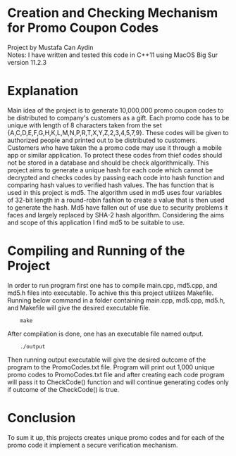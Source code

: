 # Creation and Checking Mechanism for Promo Coupon Codes
Project by Mustafa Can Aydin \
Notes: I have written and tested this code in C++11 using MacOS Big Sur version 11.2.3

# Explanation


Main idea of the project is to generate 10,000,000 promo coupon codes to be distributed to company's customers as a gift. Each promo code has to be unique with length of 8 characters taken from the set {A,C,D,E,F,G,H,K,L,M,N,P,R,T,X,Y,Z,2,3,4,5,7,9}. These codes will be given to authorized people and printed out to be distributed to customers. Customers who have taken the a promo code may use it through a mobile app or similar application. To protect these codes from thief codes should not be stored in a database and should be check algorithmically. This project aims to generate a unique hash for each code which cannot be decrypted and checks codes by passing each code into hash function and comparing hash values to verified hash values. The has function that is used in this project is md5. The algorithm used in md5 uses four variables of 32-bit length in a round-robin fashion to create a value that is then used to generate the hash. Md5 have fallen out of use due to security problems it faces and largely replaced by SHA-2 hash algorithm. Considering the aims and scope of this application I find md5 to be suitable to use. 


# Compiling and Running of the Project

In order to run program first one has to compile main.cpp, md5.cpp, and md5.h files into executable. To achive this this project utilizes Makefile. Running below command in a folder containing main.cpp, md5.cpp, md5.h, and Makefile will give the desired executable file. 
~~~~~~~~~~~~~~~{.cpp}
    make
~~~~~~~~~~~~~~~
After compilation is done, one has an executable file named output.

~~~~~~~~~~~~~~~{.cpp}
    ./output
~~~~~~~~~~~~~~~
Then running output executable will give the desired outcome of the program to the PromoCodes.txt file. Program will print out 1,000 unique promo codes to PromoCodes.txt file and after creating each code program will pass it to CheckCode() function and will continue generating codes only if outcome of the CheckCode() is true. 

# Conclusion


To sum it up, this projects creates unique promo codes and for each of the promo code it implement a secure verification mechanism. 
